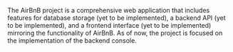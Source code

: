 The AirBnB project is a comprehensive web application that includes features for database storage (yet to be implemented), a backend API (yet to be implemented), and a frontend interface (yet to be implemented) mirroring the functionality of AirBnB. As of now, the project is focused on the implementation of the backend console.

